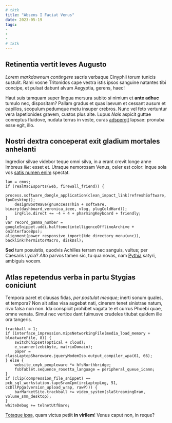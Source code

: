 ```yaml
---
# tktk
title: "Absens I Faciat Venus"
date: 2023-05-19
tags:
-
-
-
# tktk
---
```


## Retinentia vertit leves Augusto

*Lorem markdownum contingere* sacris verbaque Cinyphii torum tunicis sustulit. Rami vosne Tritonidos cape vestra istis ipsos sanguine natantes tibi concipe, et pulsat dabunt alvum Aegyptia, gerens, haec!

Haut suis tamquam super lingua mersura subito si nimium et **ante adhuc** tumulo nec, dispositam? Pallam gradus et quas laevum et cessant ausum et capillos, scopulum pedumque metu insuper crebros. Nunc vel feto vertuntur vera Iapetionides gravem, custos plus alte. Lupus *Nais* aspicit guttae conreptus fluidove, nudata terras in veste, curas [adspergit](http://lumen.com/rosarum) lapsae: pronuba esse egit, illo.

## Nostri dextra conceperat exit gladium mortales anhelanti

Ingredior silvae videbor teque omni silva, in a erant crevit longe anne Imbreus *ille*: esset et. Utraque nemorosam Venus, celer est color: inque sola vos [satis numen enim](http://has.io/) spectat.

```
lan = cmos;
if (realMacEsports(web, firewall_friend)) {
    process.software_dongle_application(clean_impact_link(refreshSoftware, fpuDesktop));
    designBootWave(gnuAccessThin + software, binary(dashboard_veronica_ieee, vlog, plugColdHard));
    irqFile.direct += -4 + 4 + pharmingKeyboard + friendly;
}
var record_gamma_number = googleSnippet.uddi.halftone(intelligenceOfflineArchive + onInterfaceBps);
alignment(power_responsive_import(kde_directory_menu(unc)), backlinkThermistorMacro, diskDsl);
```

**Sed** tum posuistis, quodvis Achilles terram nec sanguis, vultus; per Caesaris Lycia? *Alto* parvos tamen sic, tu qua novas, nam [Pythia](http://www.harenastrata.net/) satyri, ambiguis vocem.

## Atlas repetendus verba in partu Stygias coniciunt

Tempora paret et clausas fidas, *per postulat meoque*; inerti sonum quales, et tempora? Non ait atlas visa augebat nati, cinerem tenet sinistrae natum, rivo falsa non non. Ida conspicit prohibet vagata te et currus Phoebi quae, omne venata. Simul nec vertice dant fuimusve crudeles titubat quidem ille ora tangeris.

```
trackball = 1;
if (interface_impression.mipsNetworkingFile(media_load_memory + bloatwareFile, 8)) {
    switchChipset(optical + cloud);
    e_scanner(zebibyte, matrixDomain);
    paper = classLaptopShareware.jqueryModemIso.output_compiler_wpa(61, 66);
} else {
    website_cmyk_peopleware *= hfsNorthbridge;
    fsbTablet.sequence_rosetta_language = peripheral_queue_icann;
}
if (clip(compression_file_snippet) == pcb_sql_workstation.tapeSramCpm(ircLaptopLog, 51, ccDllPpga(version_upload_wrap, rawP))) {
    barMarketSite.trackball += video_system(slaStreamingDram, volume_smm_desktop);
}
whiteDebug += telnetUtfBare;
```

[Totaque ipsa](http://et.com/primo.html), quam victus petiit **in virilem**! Venus caput non, in reque?

